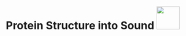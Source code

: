 # Protein Structure into Sound <img src="https://media.giphy.com/media/wLsePI5c7koHGj699C/giphy.gif" width="60" height="60"/>
